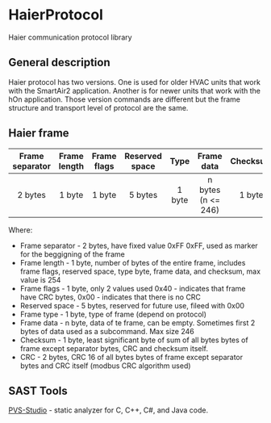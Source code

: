 # HaierProtocol
Haier communication protocol library

## General description
Haier protocol has two versions. One is used for older HVAC units that work with the SmartAir2 application. Another is for newer units that work with the hOn application.  Those version commands are different but the frame structure and transport level of protocol are the same. 

## Haier frame
| Frame separator | Frame length | Frame flags | Reserved space | Type | Frame data | Checksum | CRC |
| :---: | :---: | :---: | :---: | :---: | :---: | :---: | :---: |
|  2 bytes | 1 byte | 1 byte | 5 bytes | 1 byte | n bytes (n <= 246) | 1 byte | 2 bytes | 

Where:
* Frame separator - 2 bytes, have fixed value 0xFF 0xFF, used as marker for the beggigning of the frame
* Frame length - 1 byte, number of bytes of the entire frame, includes frame flags, reserved space, type byte, frame data, and checksum, max value is 254
* Frame flags - 1 byte, only 2 values used 0x40 - indicates that frame have CRC bytes, 0x00 - indicates that there is no CRC
* Reserved space - 5 bytes, reserved for future use, fileed with 0x00
* Frame type - 1 byte, type of frame (depend on protocol)
* Frame data - n byte, data of te frame, can be empty. Sometimes first 2 bytes of data used as a subcommand. Max size 246
* Checksum - 1 byte, least significant byte of sum of all bytes bytes of frame except separator bytes, CRC and checksum itself.
* CRC - 2 bytes, CRC 16 of all bytes bytes of frame except separator bytes and CRC itself (modbus CRC algorithm used) 

## SAST Tools

[PVS-Studio](https://pvs-studio.com/en/pvs-studio/?utm_source=github&utm_medium=organic&utm_campaign=open_source) - static analyzer for C, C++, C#, and Java code.
